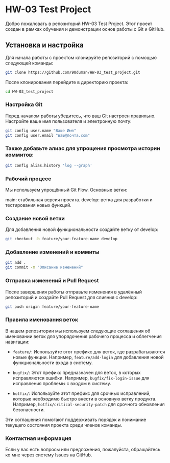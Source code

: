 # HW-03 Test Project

Добро пожаловать в репозиторий HW-03 Test Project. Этот проект создан в рамках обучения и демонстрации основ работы с Git и GitHub.

## Установка и настройка

Для начала работы с проектом клонируйте репозиторий с помощью следующей команды:

```bash
git clone https://github.com/90duman/HW-03_test_project.git
```

После клонирования перейдите в директорию проекта:

```bash
cd HW-03_test_project
```

### Настройка Git

Перед началом работы убедитесь, что ваш Git настроен правильно. Настройте ваше имя пользователя и электронную почту:

```bash
git config user.name "Ваше Имя"
git config user.email "ваш@почта.com"
```

### Также добавьте алиас для упрощения просмотра истории коммитов:
```bash
git config alias.history 'log --graph'
```

### Рабочий процесс
Мы используем упрощённый Git Flow. Основные ветки:

main: стабильная версия проекта.
develop: ветка для разработки и тестирования новых функций.

### Создание новой ветки
Для добавления новой функциональности создайте ветку от develop:

```bash
git checkout -b feature/your-feature-name develop
```

### Добавление изменений и коммиты
```bash
git add .
git commit -m "Описание изменений"
```

### Отправка изменений и Pull Request
После завершения работы отправьте изменения в удалённый репозиторий и создайте Pull Request для слияния с develop:

```bash
git push origin feature/your-feature-name
```

### Правила именования веток

В нашем репозитории мы используем следующие соглашения об именовании веток для упорядочения рабочего процесса и облегчения навигации:

- `feature/`: Используйте этот префикс для веток, где разрабатываются новые функции. Например, `feature/add-login` для добавления новой функциональности входа в систему.

- `bugfix/`: Этот префикс предназначен для веток, в которых исправляются ошибки. Например, `bugfix/fix-login-issue` для исправления проблемы с входом в систему.

- `hotfix/`: Используйте этот префикс для срочных исправлений, которые необходимо быстро внести в основную ветку продукта. Например, `hotfix/critical-security-patch` для срочного обновления безопасности.

Эти соглашения помогают поддерживать порядок и понимание текущего состояния проекта среди членов команды.

### Контактная информация

Если у вас есть вопросы или предложения, пожалуйста, обращайтесь ко мне через систему Issues на GitHub.